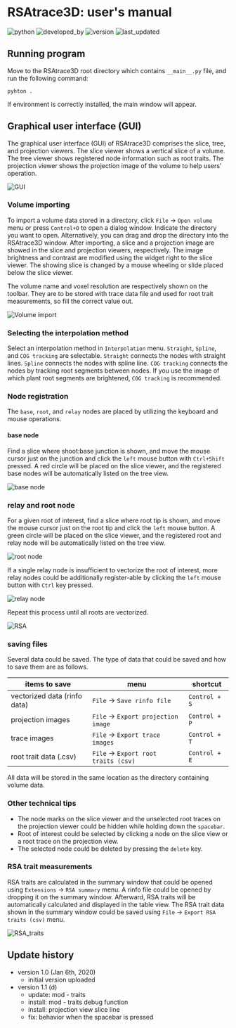 # RSAtrace3D: user's manual

![python](https://img.shields.io/badge/Python->3.6-lightgreen)
![developed_by](https://img.shields.io/badge/developed%20by-Shota_Teramoto-lightgreen)
![version](https://img.shields.io/badge/version-1.1-lightgreen)
![last_updated](https://img.shields.io/badge/last_updated-June_4,_2021-lightgreen)

## Running program

Move to the RSAtrace3D root directory which contains `__main__.py` file, and run the following command:
```
pyhton .
```

If environment is correctly installed, the main window will appear. 

## Graphical user interface (GUI)

The graphical user interface (GUI) of RSAtrace3D comprises the slice, tree, and projection viewers. The slice viewer shows a vertical slice of a volume. The tree viewer shows registered node information such as root traits. The projection viewer shows the projection image of the volume to help users' operation.

![GUI](./figures/GUI_view_labeled.jpg) 

### Volume importing

To import a volume data stored in a directory, click `File` -> `Open volume` menu or press `Control+O` to open a dialog window. Indicate the directory you want to open. Alternatively, you can drag and drop the directory into the RSAtrace3D window. After importing, a slice and a projection image are showed in the slice and projection viewers, respectively. The image brightness and contrast are modified using the widget right to the slice viewer. The showing slice is changed by a mouse wheeling or slide placed below the slice viewer. 

The volume name and voxel resolution are respectively shown on the toolbar. They are to be stored with trace data file and used for root trait measurements, so fill the correct value out.

![Volume import](./figures/GUI_volume_imported_labeled.jpg) 

### Selecting the interpolation method

Select an interpolation method in `Interpolation` menu. `Straight`, `Spline`, and `COG tracking` are selectable. `Straight` connects the nodes with straight lines. `Spline` connects the nodes with spline line. `COG tracking` connects the nodes by tracking root segments between nodes. If you use the image  of which plant root segments are brightened, `COG tracking` is recommended.

### Node registration

The `base`, `root`, and `relay` nodes are placed by utilizing the keyboard and mouse operations. 

#### base node

Find a slice where shoot:base junction is shown, and move the mouse cursor just on the junction and click the `left` mouse button with `Ctrl+Shift` pressed. A red circle will be placed on the slice viewer, and the registered base nodes will be automatically listed on the tree view.

![base node](./figures/GUI_base_node_registered.jpg) 

### relay and root node

For a given root of interest, find a slice where root tip is shown, and move the mouse cursor just on the root tip and click the `left` mouse button. A green circle will be placed on the slice viewer, and the registered root and relay node will be automatically listed on the tree view. 

![root node](./figures/GUI_relay_node_registered.jpg) 

If a single relay node is insufficient to vectorize the root of interest, more relay nodes could be additionally register-able by clicking the `left` mouse button with `Ctrl` key pressed.

![relay node](./figures/GUI_relay_node_added.jpg) 

Repeat this process until all roots are vectorized. 

![RSA](./figures/GUI_all_root_vectorized.jpg) 

### saving files

Several data could be saved. The type of data that could be saved and how to save them are as follows.

| items to save | menu | shortcut |
| ---- | ---- | ---- |
| vectorized data (rinfo data) |  `File` -> `Save rinfo file`  | `Control + S` |
| projection images |  `File` -> `Export projection image`  | `Control + P` |
| trace images |  `File` -> `Export trace images`  | `Control + T` |
| root trait data (.csv) |  `File` -> `Export root traits (csv)`  | `Control + E` |

All data will be stored in the same location as the directory containing volume data.

### Other technical tips

- The node marks on the slice viewer and the unselected root traces on the projection viewer could be hidden while holding down the `spacebar`. 
- Root of interest could be selected by clicking a node on the slice view or a root trace on the projection view.
- The selected node could be deleted by pressing the `delete` key.

### RSA trait measurements

RSA traits are calculated in the summary window that could be opened using `Extensions` -> `RSA summary` menu. A rinfo file could be opened by dropping it on the summary window. Afterward, RSA traits will be automatically calculated and displayed in the table view. The RSA trait data shown in the summary window could be saved using `File` -> `Export RSA traits (csv)` menu.

![RSA_traits](./figures/GUI_summary_window.jpg) 

## Update history

* version 1.0 (Jan 6th, 2020)
  * initial version uploaded
* version 1.1 (d)
  * update: mod - traits
  * install: mod - traits debug function
  * install: projection view slice line
  * fix: behavior when the spacebar is pressed
  
